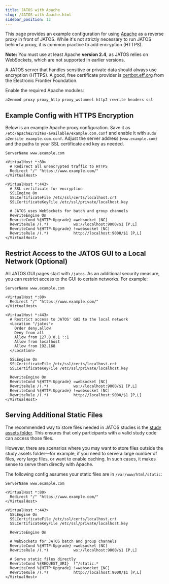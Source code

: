 ```yaml
---
title: JATOS with Apache
slug: /JATOS-with-Apache.html
sidebar_position: 12
---
```


This page provides an example configuration for using [Apache](https://httpd.apache.org/) as a reverse proxy in front of JATOS. While it's not strictly necessary to run JATOS behind a proxy, it is common practice to add encryption (HTTPS).

**Note:** You must use at least Apache **version 2.4**, as JATOS relies on WebSockets, which are not supported in earlier versions.

A JATOS server that handles sensitive or private data should always use encryption (HTTPS). A good, free certificate provider is [certbot.eff.org](https://certbot.eff.org/) from the Electronic Frontier Foundation.

Enable the required Apache modules:

```shell
a2enmod proxy proxy_http proxy_wstunnel http2 rewrite headers ssl
```

## Example Config with HTTPS Encryption

Below is an example Apache proxy configuration. Save it as `/etc/apache2/sites-available/example.com.conf` and enable it with `sudo a2ensite example.com.conf`. Adjust the server address (`www.example.com`) and the paths to your SSL certificate and key as needed.

```
ServerName www.example.com

<VirtualHost *:80>
  # Redirect all unencrypted traffic to HTTPS
  Redirect "/" "https://www.example.com/"
</VirtualHost>

<VirtualHost *:443>
  # SSL certificate for encryption
  SSLEngine On
  SSLCertificateFile /etc/ssl/certs/localhost.crt
  SSLCertificateKeyFile /etc/ssl/private/localhost.key

  # JATOS uses WebSockets for batch and group channels
  RewriteEngine On
  RewriteCond %{HTTP:Upgrade} =websocket [NC]
  RewriteRule /(.*)           ws://localhost:9000/$1 [P,L]
  RewriteCond %{HTTP:Upgrade} !=websocket [NC]
  RewriteRule /(.*)           http://localhost:9000/$1 [P,L]
</VirtualHost>
```

## Restrict Access to the JATOS GUI to a Local Network (Optional)

All JATOS GUI pages start with `/jatos`. As an additional security measure, you can restrict access to the GUI to certain networks. For example:

```
ServerName www.example.com

<VirtualHost *:80>
  Redirect "/" "https://www.example.com/"
</VirtualHost>

<VirtualHost *:443>
  # Restrict access to JATOS' GUI to the local network
  <Location "/jatos">
    Order deny,allow
    Deny from all
    Allow from 127.0.0.1 ::1
    Allow from localhost
    Allow from 192.168
  </Location>

  SSLEngine On
  SSLCertificateFile /etc/ssl/certs/localhost.crt
  SSLCertificateKeyFile /etc/ssl/private/localhost.key

  RewriteEngine On
  RewriteCond %{HTTP:Upgrade} =websocket [NC]
  RewriteRule /(.*)           ws://localhost:9000/$1 [P,L]
  RewriteCond %{HTTP:Upgrade} !=websocket [NC]
  RewriteRule /(.*)           http://localhost:9000/$1 [P,L]
</VirtualHost>
```

## Serving Additional Static Files

The recommended way to store files needed in JATOS studies is the [study assets folder](Write-your-own-Study-Basics-and-Beyond.html#study-assets). This ensures that only participants with a valid study code can access those files.

However, there are scenarios where you may want to store files outside the study assets folder—for example, if you need to serve a large number of files, very large files, or want to enable caching. In such cases, it makes sense to serve them directly with Apache.

The following config assumes your static files are in `/var/www/html/static`:

```
ServerName www.example.com

<VirtualHost *:80>
  Redirect "/" "https://www.example.com/"
</VirtualHost>

<VirtualHost *:443>
  SSLEngine On
  SSLCertificateFile /etc/ssl/certs/localhost.crt
  SSLCertificateKeyFile /etc/ssl/private/localhost.key

  RewriteEngine On

  # WebSockets for JATOS batch and group channels
  RewriteCond %{HTTP:Upgrade} =websocket [NC]
  RewriteRule /(.*)           ws://localhost:9000/$1 [P,L]

  # Serve static files directly
  RewriteCond %{REQUEST_URI}  !^/static.*
  RewriteCond %{HTTP:Upgrade} !=websocket [NC]
  RewriteRule /(.*)           http://localhost:9000/$1 [P,L]
</VirtualHost>
```
